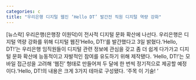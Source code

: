 ```yaml
---
categories: c
title: "우리은행 디지털 웹진 ‘Hello DT’ 발간전 직원 디지털 역량 강화"
---
```

[뉴스락] 우리은행(은행장 이원덕)이 전사적 디지털 문화 확산에 나선다. 우리은행은 디지털 역량 강화를 위해 디지털 웹진‘Hello, DT!’를 발간했다고 3일 밝혔다.‘Hello, DT!’는 우리은행 임직원들이 디지털 관련 정보에 관심을 갖고 좀 더 쉽게 다가가고 디지털 문화 확산에 능동적이고 자발적인 참여를 유도하기 위해 제작됐다. ‘Hello, DT!’는 모바일 접근성을 고려해 ‘웹진’ 형태로 만들어져 두 달에 한 번씩 정기적으로 제공할 예정이다.‘Hello, DT!의 내용은 크게 3가지 테마로 구성됐다. ‘주목 이 기술! ’
